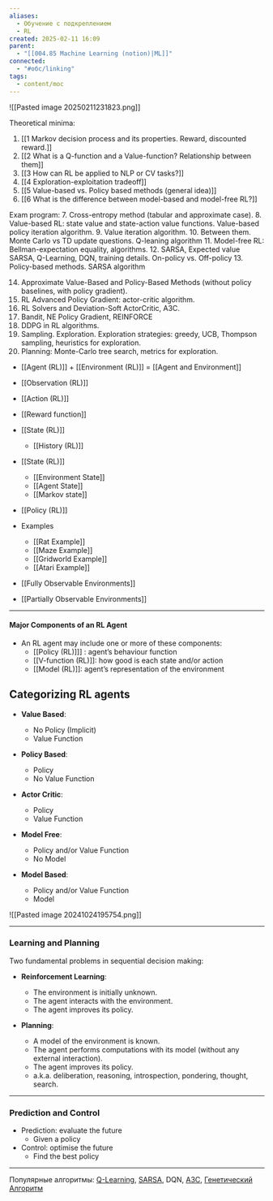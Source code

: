 ```yaml
---
aliases:
  - Обучение с подкреплением
  - RL
created: 2025-02-11 16:09
parent:
  - "[[004.85 Machine Learning (notion)|ML]]"
connected:
  - "#обс/linking"
tags:
  - content/moc
---
```

![[Pasted image 20250211231823.png]]


Theoretical minima:
1. [[1 Markov decision process and its properties. Reward, discounted reward.]]
2. [[2 What is a Q-function and a Value-function? Relationship between them]]
3. [[3 How can RL be applied to NLP or CV tasks?]]
4. [[4 Exploration-exploitation tradeoff]]
5. [[5 Value-based vs. Policy based methods (general idea)]]
6. [[6 What is the difference between model-based and model-free RL?]]

Exam program:
7. Cross-entropy method (tabular and approximate case).
8. Value-based RL: state value and state-action value functions. Value-based policy iteration algorithm.
9. Value iteration algorithm.
10. Between them. Monte Carlo vs TD update questions. Q-leaning algorithm
11. Model-free RL: Bellman-expectation equality, algorithms.
12. SARSA, Expected value SARSA, Q-Learning, DQN, training details. On-policy vs. Off-policy
13. Policy-based methods. SARSA algorithm

14. Approximate Value-Based and Policy-Based Methods (without policy baselines, with policy gradient).
15. RL Advanced Policy Gradient: actor-critic algorithm.
16. RL Solvers and Deviation-Soft ActorCritic, A3C.
17. Bandit, NE Policy Gradient, REINFORCE
18. DDPG in RL algorithms.
19. Sampling. Exploration. Exploration strategies: greedy, UCB, Thompson sampling, heuristics for exploration.
20. Planning: Monte-Carlo tree search, metrics for exploration.







- [[Agent (RL)]] + [[Environment (RL)]] = [[Agent and Environment]]
- [[Observation (RL)]]
- [[Action (RL)]]
- [[Reward function]]

- [[State (RL)]]
    - [[History (RL)]]

- [[State (RL)]]
    - [[Environment State]]
    - [[Agent State]]
    - [[Markov state]]

- [[Policy (RL)]]

- Examples
    - [[Rat Example]]
    - [[Maze Example]]
    - [[Gridworld Example]]
    - [[Atari Example]]


- [[Fully Observable Environments]]
- [[Partially Observable Environments]]



---

#### Major Components of an RL Agent
- An RL agent may include one or more of these components:
    -  [[Policy (RL)]]] : agent’s behaviour function
    - [[V-function (RL)]]: how good is each state and/or action
    - [[Model (RL)]]: agent’s representation of the environment




## Categorizing RL agents 

- **Value Based**:
  - No Policy (Implicit)
  - Value Function

- **Policy Based**:
  - Policy
  - No Value Function

- **Actor Critic**:
  - Policy
  - Value Function

- **Model Free**:
  - Policy and/or Value Function
  - No Model

- **Model Based**:
  - Policy and/or Value Function
  - Model


![[Pasted image 20241024195754.png]]

---

### Learning and Planning
Two fundamental problems in sequential decision making:

- **Reinforcement Learning**:
  - The environment is initially unknown.
  - The agent interacts with the environment.
  - The agent improves its policy.

- **Planning**:
  - A model of the environment is known.
  - The agent performs computations with its model (without any external interaction).
  - The agent improves its policy.
  - a.k.a. deliberation, reasoning, introspection, pondering, thought, search.


---
### Prediction and Control
- Prediction: evaluate the future
    - Given a policy
- Control: optimise the future
    - Find the best policy

---




Популярные алгоритмы:
[Q-Learning](https://ru.wikipedia.org/wiki/Q-%D0%BE%D0%B1%D1%83%D1%87%D0%B5%D0%BD%D0%B8%D0%B5), 
[SARSA](https://en.wikipedia.org/wiki/State%E2%80%93action%E2%80%93reward%E2%80%93state%E2%80%93action), 
DQN, 
[A3C](https://medium.com/emergent-future/simple-reinforcement-learning-with-tensorflow-part-8-asynchronous-actor-critic-agents-a3c-c88f72a5e9f2), 
[Генетический Алгоритм](https://ru.wikipedia.org/wiki/%D0%93%D0%B5%D0%BD%D0%B5%D1%82%D0%B8%D1%87%D0%B5%D1%81%D0%BA%D0%B8%D0%B9_%D0%B0%D0%BB%D0%B3%D0%BE%D1%80%D0%B8%D1%82%D0%BC)


